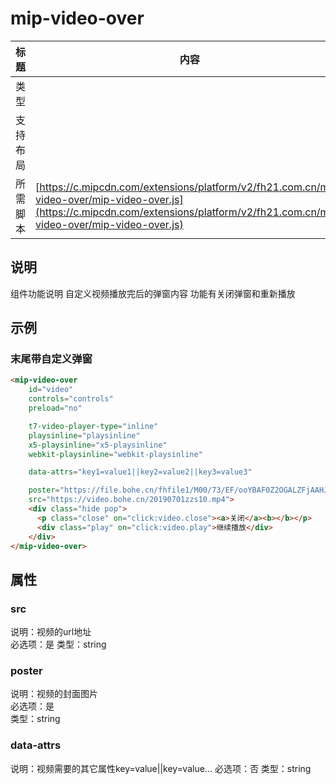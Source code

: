 # mip-video-over

标题|内容
----|----
类型|
支持布局|
所需脚本| [https://c.mipcdn.com/extensions/platform/v2/fh21.com.cn/mip-video-over/mip-video-over.js](https://c.mipcdn.com/extensions/platform/v2/fh21.com.cn/mip-video-over/mip-video-over.js)

## 说明

组件功能说明
自定义视频播放完后的弹窗内容 功能有关闭弹窗和重新播放

## 示例

### 末尾带自定义弹窗
```html
<mip-video-over
	id="video"
    controls="controls"
    preload="no"

    t7-video-player-type="inline"
    playsinline="playsinline"
    x5-playsinline="x5-playsinline"
    webkit-playsinline="webkit-playsinline"

    data-attrs="key1=value1||key2=value2||key3=value3"

	poster="https://file.bohe.cn/fhfile1/M00/73/EF/ooYBAF0Z2OGALZFjAAHJXpIzQBc95.jpeg"
	src="https://video.bohe.cn/20190701zzs10.mp4">
	<div class="hide pop">
	  <p class="close" on="click:video.close"><a>关闭</a><b></b></p>
	  <div class="play" on="click:video.play">继续播放</div>
	</div>
</mip-video-over>
```

## 属性

### src
说明：视频的url地址  
必选项：是
类型：string

### poster
说明：视频的封面图片    
必选项：是  
类型：string

### data-attrs
说明：视频需要的其它属性key=value||key=value...
必选项：否
类型：string